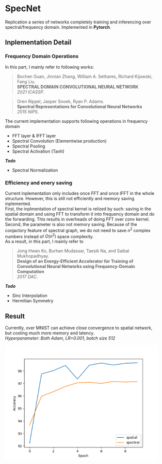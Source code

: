 # SpecNet
Replication a series of networks completely training and inferencing over spectral/frequency domain. Implemented in **Pytorch**.

## Inplementation Detail
### Frequency Domain Operations
In this part, I mainly refer to following works:
> Bochen Guan, Jinnian Zhang, William A. Sethares, Richard Kijowski, Fang Liu.   
> **SPECTRAL DOMAIN CONVOLUTIONAL NEURAL NETWORK**  
> _2021 ICASSP_.

> Oren Rippel, Jasper Snoek, Ryan P. Adams.   
> **Spectral Representations for Convolutional Neural Networks**  
> _2015 NIPS_.

The current implementation supports following operations in frequency domain  
* FFT layer & IFFT layer
* Spectral Convolution (Elementwise production)
* Spectral Pooling
* Spectral Activation (Tanh)

_**Todo**_
* Spectral Normalization

### Efficiency and enery saving
Current inplementation only includes once FFT and once IFFT in the whole structure. However, this is still not efficiently and memory saving inplemented.  
 First, the inplmentation of spectral kernel is relized by such: saving in the spatial domain and using FFT to transform it into frequency domain and do the forwarding. This results in overheads of doing FFT over conv kernel.   
 Second, the parameter is also not memory saving. Because of the conjactory feature of spectral graph, we do not need to save $n^2$ complex numbers instead of $O(n^2)$ space complexity.  
 As a result, in this part, I mainly refer to 
 > Jong Hwan Ko, Burhan Mudassar, Taesik Na, and Saibal Mukhopadhyay.   
> **Design of an Energy-Efficient Accelerator for Training of
Convolutional Neural Networks using Frequency-Domain
Computation**  
> _2017 DAC_.

_**Todo**_
* Sinc Interpolation 
* Hermitian Symmetry

## Result
Currently, over MNIST can achieve close convergence to spatial network, but costing much more memory and latency.  
_Hyperparameter: Both Adam, LR=0.001, batch size 512_

![MNIST_vanilia](image/MNIST_vanila.png)